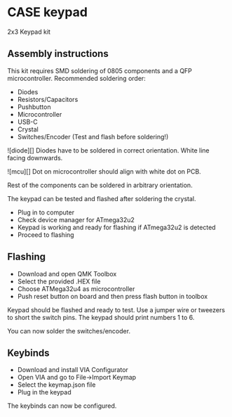 # CASE keypad
2x3 Keypad kit

## Assembly instructions
This kit requires SMD soldering of 0805 components and a QFP microcontroller.
Recommended soldering order:
  - Diodes 
  - Resistors/Capacitors
  - Pushbutton
  - Microcontroller
  - USB-C 
  - Crystal 
  - Switches/Encoder (Test and flash before soldering!)
	
![diode][]
Diodes have to be soldered in correct orientation. White line facing downwards.

![mcu][]
Dot on microcontroller should align with white dot on PCB.

Rest of the components can be soldered in arbitrary orientation.

The keypad can be tested and flashed after soldering the crystal.

 - Plug in to computer
 - Check device manager for ATmega32u2
 - Keypad is working and ready for flashing if ATmega32u2 is detected
 - Proceed to flashing

## Flashing
  - Download and open QMK Toolbox
  - Select the provided .HEX file
  - Choose ATMega32u4 as microcontroller
  - Push reset button on board and then press flash button in toolbox
  
Keypad should be flashed and ready to test. 
Use a jumper wire or tweezers to short the switch pins. 
The keypad should print numbers 1 to 6.

You can now solder the switches/encoder.
  
## Keybinds
  - Download and install VIA Configurator
  - Open VIA and go to File->Import Keymap
  - Select the keymap.json file
  - Plug in the keypad

The keybinds can now be configured.


	
	
	




